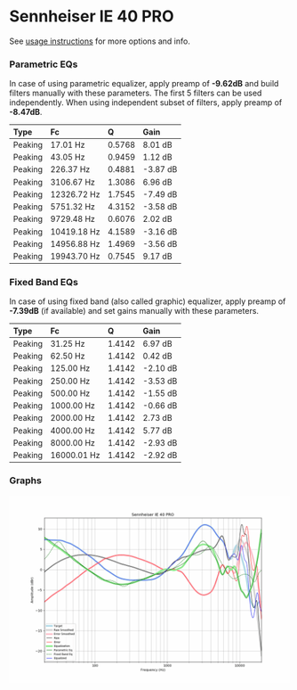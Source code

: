# Sennheiser IE 40 PRO
See [usage instructions](https://github.com/jaakkopasanen/AutoEq#usage) for more options and info.

### Parametric EQs
In case of using parametric equalizer, apply preamp of **-9.62dB** and build filters manually
with these parameters. The first 5 filters can be used independently.
When using independent subset of filters, apply preamp of **-8.47dB**.

| Type    | Fc          |      Q | Gain     |
|:--------|:------------|:-------|:---------|
| Peaking | 17.01 Hz    | 0.5768 | 8.01 dB  |
| Peaking | 43.05 Hz    | 0.9459 | 1.12 dB  |
| Peaking | 226.37 Hz   | 0.4881 | -3.87 dB |
| Peaking | 3106.67 Hz  | 1.3086 | 6.96 dB  |
| Peaking | 12326.72 Hz | 1.7545 | -7.49 dB |
| Peaking | 5751.32 Hz  | 4.3152 | -3.58 dB |
| Peaking | 9729.48 Hz  | 0.6076 | 2.02 dB  |
| Peaking | 10419.18 Hz | 4.1589 | -3.16 dB |
| Peaking | 14956.88 Hz | 1.4969 | -3.56 dB |
| Peaking | 19943.70 Hz | 0.7545 | 9.17 dB  |

### Fixed Band EQs
In case of using fixed band (also called graphic) equalizer, apply preamp of **-7.39dB**
(if available) and set gains manually with these parameters.

| Type    | Fc          |      Q | Gain     |
|:--------|:------------|:-------|:---------|
| Peaking | 31.25 Hz    | 1.4142 | 6.97 dB  |
| Peaking | 62.50 Hz    | 1.4142 | 0.42 dB  |
| Peaking | 125.00 Hz   | 1.4142 | -2.10 dB |
| Peaking | 250.00 Hz   | 1.4142 | -3.53 dB |
| Peaking | 500.00 Hz   | 1.4142 | -1.55 dB |
| Peaking | 1000.00 Hz  | 1.4142 | -0.66 dB |
| Peaking | 2000.00 Hz  | 1.4142 | 2.73 dB  |
| Peaking | 4000.00 Hz  | 1.4142 | 5.77 dB  |
| Peaking | 8000.00 Hz  | 1.4142 | -2.93 dB |
| Peaking | 16000.01 Hz | 1.4142 | -2.92 dB |

### Graphs
![](./Sennheiser%20IE%2040%20PRO.png)